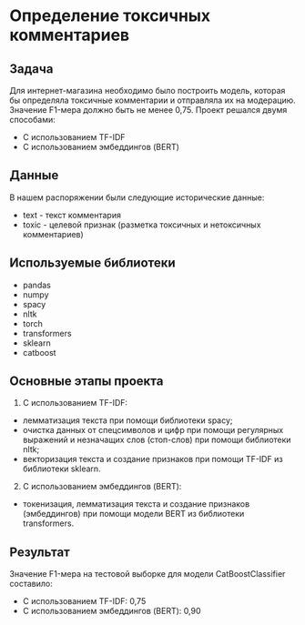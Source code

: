 # Определение токсичных комментариев

## Задача

Для интернет-магазина необходимо было построить модель, которая бы определяла токсичные комментарии и отправляла их на модерацию. Значение F1-мера должно быть не менее 0,75. Проект решался двумя способами: 
- С использованием TF-IDF
- С использованием эмбеддингов (BERT)

## Данные

В нашем распоряжении были следующие исторические данные: 
- text - текст комментария
- toxic - целевой признак (разметка токсичных и нетоксичных комментариев)

## Используемые библиотеки
- pandas
- numpy
- spacy
- nltk
- torch
- transformers
- sklearn
- catboost

## Основные этапы проекта
1. С использованием TF-IDF:
- лемматизация текста при помощи библиотеки spacy;
- очистка данных от спецсимволов и цифр при помощи регулярных выражений и незначащих слов (стоп-слов) при помощи библиотеки nltk;
- векторизация текста и создание признаков при помощи TF-IDF из библиотеки sklearn.
2. С использованием эмбеддингов (BERT):
- токенизация, лемматизация текста и создание признаков (эмбеддингов) при помощи модели BERT из библиотеки transformers.

## Результат
Значение F1-мера на тестовой выборке для модели CatBoostClassifier составило:
- С использованием TF-IDF: 0,75
- С использованием эмбеддингов (BERT): 0,90
